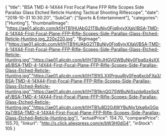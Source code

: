 {
	"title": "BSA TMD 4-14X44 First Focal Plane FFP Rifle Scopes Side Parallax Glass Etched Reticle Hunting Tactical Shooting Riflescope",
	"date": "2018-10-31 10:30:20",
	"SubCat": ["Sports & Entertainment"],
	"categories": ["Hunting"],
	"thumbnailImage": "https://ae01.alicdn.com/kf/HTB1HUAbG21TBuNjy0Fjq6yjyXXaV/BSA-TMD-4-14X44-First-Focal-Plane-FFP-Rifle-Scopes-Side-Parallax-Glass-Etched-Reticle-Hunting.jpg_220x220.jpg",
	"BigImage": ["https://ae01.alicdn.com/kf/HTB1HUAbG21TBuNjy0Fjq6yjyXXaV/BSA-TMD-4-14X44-First-Focal-Plane-FFP-Rifle-Scopes-Side-Parallax-Glass-Etched-Reticle-Hunting.jpg","https://ae01.alicdn.com/kf/HTB1IrJHGVGWBuNjy0Fbq6z4sXXa6/BSA-TMD-4-14X44-First-Focal-Plane-FFP-Rifle-Scopes-Side-Parallax-Glass-Etched-Reticle-Hunting.jpg","https://ae01.alicdn.com/kf/HTB1tS.XXPrguuRjy0Feq6xcbFXa3/BSA-TMD-4-14X44-First-Focal-Plane-FFP-Rifle-Scopes-Side-Parallax-Glass-Etched-Reticle-Hunting.jpg","https://ae01.alicdn.com/kf/HTB1IknQG7SWBuNjSszdq6zeSpXaF/BSA-TMD-4-14X44-First-Focal-Plane-FFP-Rifle-Scopes-Side-Parallax-Glass-Etched-Reticle-Hunting.jpg","https://ae01.alicdn.com/kf/HTB1u8D2G4WYBuNjy1zkq6xGGpXa7/BSA-TMD-4-14X44-First-Focal-Plane-FFP-Rifle-Scopes-Side-Parallax-Glass-Etched-Reticle-Hunting.jpg"],
	"actualPrice": 154.70,
	"comparePrice": 155.70,
	"linkurl": "http://s.click.aliexpress.com/e/bW3H0dG4",
	"inStock": 105
}
